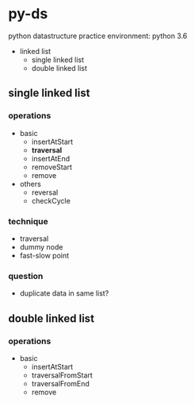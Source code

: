 # py-ds
python datastructure practice
environment: python 3.6


- linked list
  - single linked list
  - double linked list

## single linked list

### operations
- basic
  - insertAtStart
  - **traversal**
  - insertAtEnd
  - removeStart
  - remove
- others
  - reversal
  - checkCycle

### technique
- traversal
- dummy node
- fast-slow point

### question
- duplicate data in same list?

## double linked list

### operations
- basic
  - insertAtStart
  - traversalFromStart
  - traversalFromEnd
  - remove